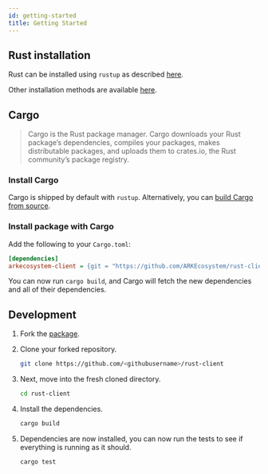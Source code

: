 ```yaml
---
id: getting-started
title: Getting Started
---
```

## Rust installation

Rust can be installed using `rustup` as described [here](https://www.rust-lang.org/tools/install).

Other installation methods are available [here](https://forge.rust-lang.org/other-installation-methods.html).

## Cargo

> Cargo is the Rust package manager. Cargo downloads your Rust package’s dependencies, compiles your packages, makes distributable packages, and uploads them to crates.io, the Rust community’s package registry.  

### Install Cargo

Cargo is shipped by default with `rustup`. Alternatively, you can [build Cargo from source](https://github.com/rust-lang/cargo#compiling-from-source).

### Install package with Cargo

Add the following to your `Cargo.toml`:

```ini
[dependencies]
arkecosystem-client = {git = "https://github.com/ARKEcosystem/rust-client", branch = "master" }
```

You can now run `cargo build`, and Cargo will fetch the new dependencies and all of their dependencies.

## Development

1. Fork the [package](https://github.com/ARKEcosystem/rust-client).

2. Clone your forked repository.

   ```bash
   git clone https://github.com/<githubusername>/rust-client
   ```

3. Next, move into the fresh cloned directory.

   ```bash
   cd rust-client
   ```

4. Install the dependencies.

   ```bash
   cargo build
   ```

5. Dependencies are now installed, you can now run the tests to see if everything is running as it should.

   ```bash
   cargo test
   ```
